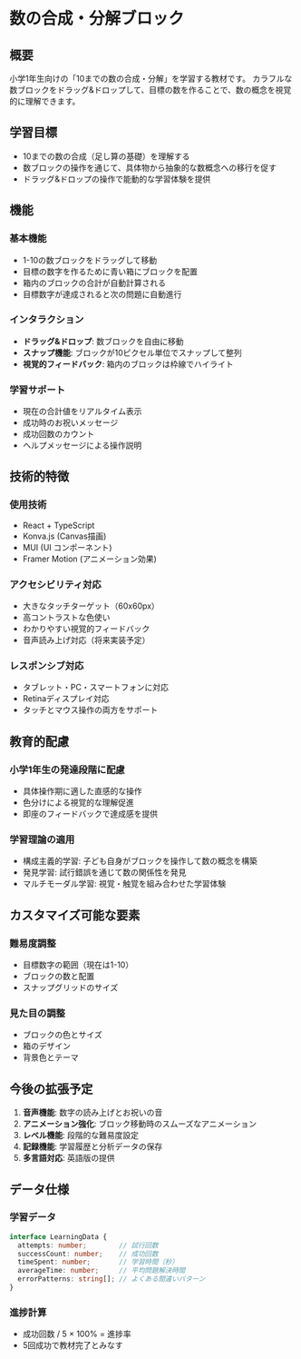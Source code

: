 # 数の合成・分解ブロック

## 概要

小学1年生向けの「10までの数の合成・分解」を学習する教材です。
カラフルな数ブロックをドラッグ&ドロップして、目標の数を作ることで、数の概念を視覚的に理解できます。

## 学習目標

- 10までの数の合成（足し算の基礎）を理解する
- 数ブロックの操作を通じて、具体物から抽象的な数概念への移行を促す
- ドラッグ&ドロップの操作で能動的な学習体験を提供

## 機能

### 基本機能
- 1-10の数ブロックをドラッグして移動
- 目標の数字を作るために青い箱にブロックを配置
- 箱内のブロックの合計が自動計算される
- 目標数字が達成されると次の問題に自動進行

### インタラクション
- **ドラッグ&ドロップ**: 数ブロックを自由に移動
- **スナップ機能**: ブロックが10ピクセル単位でスナップして整列
- **視覚的フィードバック**: 箱内のブロックは枠線でハイライト

### 学習サポート
- 現在の合計値をリアルタイム表示
- 成功時のお祝いメッセージ
- 成功回数のカウント
- ヘルプメッセージによる操作説明

## 技術的特徴

### 使用技術
- React + TypeScript
- Konva.js (Canvas描画)
- MUI (UI コンポーネント)
- Framer Motion (アニメーション効果)

### アクセシビリティ対応
- 大きなタッチターゲット（60x60px）
- 高コントラストな色使い
- わかりやすい視覚的フィードバック
- 音声読み上げ対応（将来実装予定）

### レスポンシブ対応
- タブレット・PC・スマートフォンに対応
- Retinaディスプレイ対応
- タッチとマウス操作の両方をサポート

## 教育的配慮

### 小学1年生の発達段階に配慮
- 具体操作期に適した直感的な操作
- 色分けによる視覚的な理解促進
- 即座のフィードバックで達成感を提供

### 学習理論の適用
- 構成主義的学習: 子ども自身がブロックを操作して数の概念を構築
- 発見学習: 試行錯誤を通じて数の関係性を発見
- マルチモーダル学習: 視覚・触覚を組み合わせた学習体験

## カスタマイズ可能な要素

### 難易度調整
- 目標数字の範囲（現在は1-10）
- ブロックの数と配置
- スナップグリッドのサイズ

### 見た目の調整
- ブロックの色とサイズ
- 箱のデザイン
- 背景色とテーマ

## 今後の拡張予定

1. **音声機能**: 数字の読み上げとお祝いの音
2. **アニメーション強化**: ブロック移動時のスムーズなアニメーション
3. **レベル機能**: 段階的な難易度設定
4. **記録機能**: 学習履歴と分析データの保存
5. **多言語対応**: 英語版の提供

## データ仕様

### 学習データ
```typescript
interface LearningData {
  attempts: number;        // 試行回数
  successCount: number;    // 成功回数
  timeSpent: number;       // 学習時間（秒）
  averageTime: number;     // 平均問題解決時間
  errorPatterns: string[]; // よくある間違いパターン
}
```

### 進捗計算
- 成功回数 / 5 × 100% = 進捗率
- 5回成功で教材完了とみなす